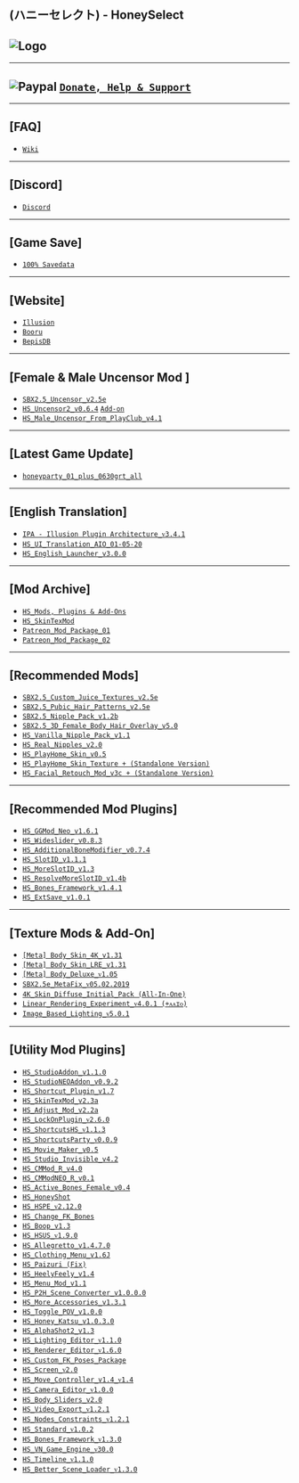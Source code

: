 (ハニーセレクト) - HoneySelect
--

![Logo](https://i.imgur.com/SuY1mJJ.png")
--

---
![Paypal](https://i.imgur.com/3V57ymK.png") [`Donate, Help & Support`](https://paypal.me/PastebinSupport?locale.x=en_US)
--

---
**[FAQ]**
--
- [`Wiki`](http://wiki.anime-sharing.com/hgames/index.php?title=Honey_Select)

---
**[Discord]**
--
- [`Discord`](https://discord.gg/F3bDEFE)

---
**[Game Save]**
--
- [`100% Savedata`](http://www.mediafire.com/file/okuj13bmola95e8/HoneySelect_-_100%2525_Save.rar/file)

--- 
 **[Website]**
--
- [`Illusion`](http://www.illusion.jp/preview/honey/index.php)
- [`Booru`](https://kenzato.uk/booru/)
- [`BepisDB`](https://db.bepis.moe/)

---
**[Female & Male Uncensor Mod ]**
--
- [`SBX2.5_Uncensor_v2.5e`](http://www.mediafire.com/file/0ymcbgap0zjbkz8/SBX2.5_-_Uncensor_v2.5e.rar/file)
- [`HS_Uncensor2_v0.6.4`](http://www.mediafire.com/file/ffrk06occovpcko/HS_Uncensor2_v0.6.4.rar/file) [`Add-on`](http://www.mediafire.com/folder/t24wcole065z7/Uncensor2_Add-on)
- [`HS_Male_Uncensor_From_PlayClub_v4.1`](http://www.mediafire.com/file/7z1nitm336gdomu/HS_Male_Uncensor_From_PlayClub_v4.1.rar/file) 

---
 **[Latest Game Update]**
--
- [`honeyparty_01_plus_0630grt_all`](https://mega.nz/#!9RQ2lKBR!8GF7p72HopEXWlxQs2U-4aGIW7Pn7XXd1ujWMwLkzSY) 

---
 **[English Translation]**
--
- [`IPA - Illusion Plugin Architecture_ᴠ3.4.1`](https://github.com/Eusth/IPA/releases)
- [`HS_UI_Translation_AIO_01-05-20`](http://www.mediafire.com/file/319tgajv3agfhxg/UI_Translation_AIO_01-05-20.zip/file)
- [`HS_English_Launcher_v3.0.0`](https://github.com/IllusionMods/IllusionLaunchers)

---
 **[Mod Archive]**
--
- [`HS_Mods, Plugins & Add-Ons`](http://www.mediafire.com/folder/w6qco733fh5ly/Mods_%26_Add-on)
- [`HS_SkinTexMod`](http://www.mediafire.com/folder/rlb9k4w38gnjg/%5BSkinTexMod%5D)
- [`Patreon_Mod_Package_01`](http://www.mediafire.com/folder/dyouv22caeqkk/%5BPatreon_Mod_Package_01%5D)
- [`Patreon_Mod_Package_02`](http://www.mediafire.com/folder/8dy8xmkixgv0o/%5BPatreon_Mod_Package_02%5D)

---
 **[Recommended Mods]**
--
- [`SBX2.5_Custom_Juice_Textures_v2.5e`](http://www.mediafire.com/file/geqmes063xp64wb/SBX2.5_-_Custom_Juice_Textures_v2.5e.rar/file) 
- [`SBX2.5_Pubic_Hair_Patterns_v2.5e`](http://www.mediafire.com/file/yxz93pbi1up2688/SBX2.5_-_Pubic_Hair_Patterns_v2.5e.rar/file) 
- [`SBX2.5_Nipple_Pack_v1.2b`](http://www.mediafire.com/file/lanph8dxhcarl6a/SBX2.5_-_Nipple_Pack_v1.2b.rar/file) 
- [`SBX2.5_3D_Female_Body_Hair_Overlay_v5.0`](http://www.mediafire.com/file/41e6wcfdrrzx366/SBX2.5_-_3D_Female_Body_Hair_Overlay_v5.0.rar/file)
- [`HS_Vanilla_Nipple_Pack_v1.1`](http://www.mediafire.com/file/agh8f3myquifonm/HS_Vanilla_%252B_Nipple_Pack_v1.1.rar/file)
- [`HS_Real_Nipples_v2.0`](http://www.mediafire.com/file/0a89aprw6g0zqps/HS_Real_Nipples_v2.0.rar/file)
- [`HS_PlayHome_Skin_v0.5`](http://www.mediafire.com/file/hvsdzm3mimyp77z/HS_PlayHome_Skin_v0.5.rar/file)
- [`HS_PlayHome_Skin_Texture + (Standalone Version)`](http://www.mediafire.com/file/wymupyiimu5a9sw/HS_PlayHome_Skin_Texture_%2528Standalone_Version%2529.rar/file)
- [`HS_Facial_Retouch_Mod_v3c + (Standalone Version)`](http://www.mediafire.com/file/hsir9huhoezrott/HS_Facial_Retouch_Mod_v3c_%252B_%2528Standalone_Version%2529.rar/file)

---
 **[Recommended Mod Plugins]**
--
- [`HS_GGMod_Neo_v1.6.1`](http://www.mediafire.com/file/koxwl5fbr6uzdsc/HS_GGMod_Neo_v1.6.1.rar/file)
- [`HS_Wideslider_v0.8.3`](https://mega.nz/#!sYwz2QDL!Dq_ubHVMx31YJoWIv1Z6yXEZPGpbFFHT7V4cYugw96Y)
- [`HS_AdditionalBoneModifier_v0.7.4`](http://www.mediafire.com/file/d4p120jdnq4asx6/HS_AdditionalBoneModifier_v0.7.4.rar/file)
- [`HS_SlotID_v1.1.1`](http://www.mediafire.com/file/9hfu9dd9c86trsm/HS_SlotID_v1.1.1.rar/file)
- [`HS_MoreSlotID_v1.3`](http://www.mediafire.com/file/thrz6ujtgg0fi2l/HS_MoreSlotID_v1.3.rar/file)
- [`HS_ResolveMoreSlotID_v1.4b`](http://www.mediafire.com/file/qzc8vjl9522msth/HS_ResolveMoreSlotID_v1.4b.rar/file)
- [`HS_Bones_Framework_v1.4.1`](https://www.patreon.com/posts/41718360)
- [`HS_ExtSave_v1.0.1`](https://joan6694.bitbucket.io/)

---
 **[Texture Mods & Add-On]**
--
- [`[Meta] Body_Skin_4K_v1.31`](https://www.patreon.com/posts/26509403)
- [`[Meta] Body_Skin_LRE_v1.31`](https://www.patreon.com/posts/26509403)
- [`[Meta] Body_Deluxe_ᴠ1.05`](http://metagraphy.blog.fc2.com/blog-entry-140.html)
- [`SBX2.5e_MetaFix_ᴠ05.02.2019`](http://www.mediafire.com/file/1856o4nx431q2pi/HS_SBX2.5e-MetaFix_v05.02.2019.rar/file)
- [`4K_Skin_Diffuse_Initial_Pack (All-In-One)`](http://www.mediafire.com/file/dlsu34ap2nzegb3/4K_-_Skin_Diffuse_Initial_Pack_%2528All-In-One%2529.rar/file)
- [`Linear_Rendering_Experiment_ᴠ4.0.1 (+ᴀᴀɪᴏ)`](https://joan6694.bitbucket.io/)
- [`Image_Based_Lighting_ᴠ5.0.1`](https://joan6694.bitbucket.io/)

---
**[Utility Mod Plugins]**
--
- [`HS_StudioAddon_v1.1.0`](http://www.mediafire.com/file/q3qr5igapdd3i2s/HS_StudioAddon_v1.1.0.rar/file) 
- [`HS_StudioNEOAddon_v0.9.2`](http://www.mediafire.com/file/1eb1x84tt6euy99/HS_StudioNEOAddon_v0.9.2.rar/file)
- [`HS_Shortcut_Plugin_v1.7`](http://www.mediafire.com/file/n5bdb6jvzwigpwu/HS_ShortcutPlugin_v1.7.rar/file) 
- [`HS_SkinTexMod_v2.3a`](http://www.mediafire.com/file/d400jq86tscu32z/HS_SkinTexMod_v2.3a.rar/file)
- [`HS_Adjust_Mod_v2.2a`](http://www.mediafire.com/file/5xejxz3ef2koor9/HS_AdjustMod_v2.2a.rar/file)
- [`HS_LockOnPlugin_ᴠ2.6.0`](https://keelhauled.github.io/LockOnPlugin/)
- [`HS_ShortcutsHS_ᴠ1.1.3`](http://ux.getuploader.com/moistened_eye/download/53/ShortcutsHS_1_1_3.zip) 
- [`HS_ShortcutsParty_ᴠ0.0.9`](https://ux.getuploader.com/moistened_eye/download/123)
- [`HS_Movie_Maker_v0.5`](http://www.mediafire.com/file/uxauv4ntadvbgq7/HS_MovieMaker_v0.5.rar/file)
- [`HS_Studio_Invisible_v4.2`](http://www.mediafire.com/file/2jt1nrtvh18shvi/HS_StudioInvisible_v4.2.rar/file) 
- [`HS_CMMod_R_v4.0`](http://www.mediafire.com/file/qq0kswol4nfbrxv/HS_CMMod_R_v4.0.rar/file) 
- [`HS_CMModNEO_R_v0.1`](http://www.mediafire.com/file/y1pin7gnno7i5r2/HS_CMModNEO_R_v0.1.rar/file) 
- [`HS_Active_Bones_Female_v0.4`](http://www.mediafire.com/file/navqwmz71r4fhzu/HS_Active_Bones_Female_v0.4.rar/file) 
- [`HS_HoneyShot`](http://www.mediafire.com/file/zdngdln2lnxrahw/HS_HoneyShot.rar/file) 
- [`HS_HSPE_ᴠ2.12.0`](https://www.patreon.com/posts/38673900)  
- [`HS_Change_FK_Bones`](http://www.mediafire.com/file/gbdp2lqzygz046w/HS_Change_FK_Bones.rar/file) 
- [`HS_Boop_v1.3`](http://www.mediafire.com/file/7wgssury3gxgd9h/HS_Boop_v1.3.rar/file)  
- [`HS_HSUS_ᴠ1.9.0`](https://joan6694.bitbucket.io/) 
- [`HS_Allegretto_v1.4.7.0`](http://www.mediafire.com/file/adbat4yusrtjplg/HS_Allegretto_v1.4.7.0.rar/file) 
- [`HS_Clothing_Menu_v1.6J`](http://www.mediafire.com/file/kr5mt34nv8ygyig/HS_Clothing_Menu_v1.6J.rar/file) 
- [`HS_Paizuri (Fix)`](http://www.mediafire.com/file/1alyd6dulck88lw/HS_Paizuri_%2528Fix%2529.rar/file)  
- [`HS_HeelyFeely_v1.4`](http://www.mediafire.com/file/2notw5mhasz0gll/HS_HeelyFeely_v1.4.rar/file)
- [`HS_Menu_Mod_v1.1`](http://www.mediafire.com/file/hqsi99t9hny2eti/HS_MenuMod_v1.1.rar/file)
- [`HS_P2H_Scene_Converter_v1.0.0.0`](http://www.mediafire.com/file/vhglzo2msoy9zqz/HS_P2HSceneConverter_v1.0.0.0.rar/file)
- [`HS_More_Accessories_v1.3.1`](https://joan6694.bitbucket.io/)
- [`HS_Toggle_POV_v1.0.0`](https://github.com/Keelhauled/HSPlugins/releases/download/v1.0.0/TogglePOV.zip)
- [`HS_Honey_Katsu_v1.0.3.0`](http://www.mediafire.com/file/jocbfxoi5mnn79e/HS_HoneyKatsu_v1.0.3.0.rar/file)
- [`HS_AlphaShot2_v1.3`](http://www.mediafire.com/file/ley4wsn24ltjjnm/HS_AlphaShot2_v1.3.rar/file)
- [`HS_Lighting_Editor_ᴠ1.1.0`](https://www.patreon.com/posts/20581255)
- [`HS_Renderer_Editor_ᴠ1.6.0`](https://joan6694.bitbucket.io/)
- [`HS_Custom_FK_Poses_Package`](http://www.mediafire.com/file/cw5wy7xgixm5tpg/HS_Custom_FK_Poses_Package.rar/file)
- [`HS_Screen_ᴠ2.0`](https://www.patreon.com/posts/meta-screen-ver2-25928164)
- [`HS_Move_Controller_v1.4_ᴠ1.4`](http://www.mediafire.com/file/tvie3v1t0zvzrab/HS_Move_Controller_v1.4.rar/file)
- [`HS_Camera_Editor_ᴠ1.0.0`](https://joan6694.bitbucket.io/)
- [`HS_Body_Sliders_v2.0`](http://www.mediafire.com/file/pkrlayj7pwhgwvo/HS_BodySliders_v2.0.rar/file)
- [`HS_Video_Export_ᴠ1.2.1`](https://joan6694.bitbucket.io/)
- [`HS_Nodes_Constraints_ᴠ1.2.1`](https://joan6694.bitbucket.io/)
- [`HS_Standard_ᴠ1.0.2`](https://www.patreon.com/posts/27837208)
- [`HS_Bones_Framework_ᴠ1.3.0`](https://www.patreon.com/posts/34133586)
- [`HS_VN_Game_Engine_ᴠ30.0`](https://mega.nz/#F!oiB2wAQK!ojGIzlAN-1B-263uUDEalQ)
- [`HS_Timeline_ᴠ1.1.0`](https://www.patreon.com/posts/37188531)
- [`HS_Better_Scene_Loader_ᴠ1.3.0`](https://github.com/HijackHornet/HSPlugins/releases)
